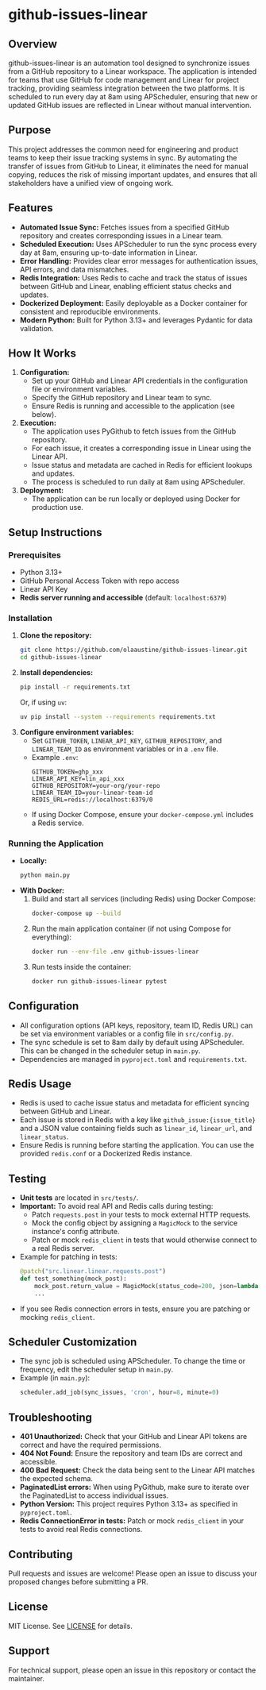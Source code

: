 # github-issues-linear

## Overview

github-issues-linear is an automation tool designed to synchronize issues from a GitHub repository to a Linear workspace. The application is intended for teams that use GitHub for code management and Linear for project tracking, providing seamless integration between the two platforms. It is scheduled to run every day at 8am using APScheduler, ensuring that new or updated GitHub issues are reflected in Linear without manual intervention.

## Purpose

This project addresses the common need for engineering and product teams to keep their issue tracking systems in sync. By automating the transfer of issues from GitHub to Linear, it eliminates the need for manual copying, reduces the risk of missing important updates, and ensures that all stakeholders have a unified view of ongoing work.

## Features
- **Automated Issue Sync:** Fetches issues from a specified GitHub repository and creates corresponding issues in a Linear team.
- **Scheduled Execution:** Uses APScheduler to run the sync process every day at 8am, ensuring up-to-date information in Linear.
- **Error Handling:** Provides clear error messages for authentication issues, API errors, and data mismatches.
- **Redis Integration:** Uses Redis to cache and track the status of issues between GitHub and Linear, enabling efficient status checks and updates.
- **Dockerized Deployment:** Easily deployable as a Docker container for consistent and reproducible environments.
- **Modern Python:** Built for Python 3.13+ and leverages Pydantic for data validation.

## How It Works
1. **Configuration:**
   - Set up your GitHub and Linear API credentials in the configuration file or environment variables.
   - Specify the GitHub repository and Linear team to sync.
   - Ensure Redis is running and accessible to the application (see below).
2. **Execution:**
   - The application uses PyGithub to fetch issues from the GitHub repository.
   - For each issue, it creates a corresponding issue in Linear using the Linear API.
   - Issue status and metadata are cached in Redis for efficient lookups and updates.
   - The process is scheduled to run daily at 8am using APScheduler.
3. **Deployment:**
   - The application can be run locally or deployed using Docker for production use.

## Setup Instructions

### Prerequisites
- Python 3.13+
- GitHub Personal Access Token with repo access
- Linear API Key
- **Redis server running and accessible** (default: `localhost:6379`)

### Installation
1. **Clone the repository:**
   ```sh
   git clone https://github.com/olaaustine/github-issues-linear.git
   cd github-issues-linear
   ```
2. **Install dependencies:**
   ```sh
   pip install -r requirements.txt
   ```
   Or, if using `uv`:
   ```sh
   uv pip install --system --requirements requirements.txt
   ```
3. **Configure environment variables:**
   - Set `GITHUB_TOKEN`, `LINEAR_API_KEY`, `GITHUB_REPOSITORY`, and `LINEAR_TEAM_ID` as environment variables or in a `.env` file.
   - Example `.env`:
     ```env
     GITHUB_TOKEN=ghp_xxx
     LINEAR_API_KEY=lin_api_xxx
     GITHUB_REPOSITORY=your-org/your-repo
     LINEAR_TEAM_ID=your-linear-team-id
     REDIS_URL=redis://localhost:6379/0
     ```
   - If using Docker Compose, ensure your `docker-compose.yml` includes a Redis service.

### Running the Application
- **Locally:**
  ```sh
  python main.py
  ```
- **With Docker:**
  1. Build and start all services (including Redis) using Docker Compose:
     ```sh
     docker-compose up --build
     ```
  2. Run the main application container (if not using Compose for everything):
     ```sh
     docker run --env-file .env github-issues-linear
     ```
  3. Run tests inside the container:
     ```sh
     docker run github-issues-linear pytest
     ```

## Configuration
- All configuration options (API keys, repository, team ID, Redis URL) can be set via environment variables or a config file in `src/config.py`.
- The sync schedule is set to 8am daily by default using APScheduler. This can be changed in the scheduler setup in `main.py`.
- Dependencies are managed in `pyproject.toml` and `requirements.txt`.

## Redis Usage
- Redis is used to cache issue status and metadata for efficient syncing between GitHub and Linear.
- Each issue is stored in Redis with a key like `github_issue:{issue_title}` and a JSON value containing fields such as `linear_id`, `linear_url`, and `linear_status`.
- Ensure Redis is running before starting the application. You can use the provided `redis.conf` or a Dockerized Redis instance.

## Testing
- **Unit tests** are located in `src/tests/`.
- **Important:** To avoid real API and Redis calls during testing:
  - Patch `requests.post` in your tests to mock external HTTP requests.
  - Mock the config object by assigning a `MagicMock` to the service instance's config attribute.
  - Patch or mock `redis_client` in tests that would otherwise connect to a real Redis server.
- Example for patching in tests:
  ```python
  @patch("src.linear.linear.requests.post")
  def test_something(mock_post):
      mock_post.return_value = MagicMock(status_code=200, json=lambda: {...})
      ...
  ```
- If you see Redis connection errors in tests, ensure you are patching or mocking `redis_client`.

## Scheduler Customization
- The sync job is scheduled using APScheduler. To change the time or frequency, edit the scheduler setup in `main.py`.
- Example (in `main.py`):
  ```python
  scheduler.add_job(sync_issues, 'cron', hour=8, minute=0)
  ```

## Troubleshooting
- **401 Unauthorized:** Check that your GitHub and Linear API tokens are correct and have the required permissions.
- **404 Not Found:** Ensure the repository and team IDs are correct and accessible.
- **400 Bad Request:** Check the data being sent to the Linear API matches the expected schema.
- **PaginatedList errors:** When using PyGithub, make sure to iterate over the PaginatedList to access individual issues.
- **Python Version:** This project requires Python 3.13+ as specified in `pyproject.toml`.
- **Redis ConnectionError in tests:** Patch or mock `redis_client` in your tests to avoid real Redis connections.

## Contributing
Pull requests and issues are welcome! Please open an issue to discuss your proposed changes before submitting a PR.

## License
MIT License. See [LICENSE](LICENSE) for details.

## Support
For technical support, please open an issue in this repository or contact the maintainer.
